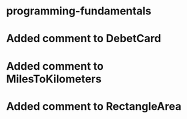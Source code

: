 # programming-fundamentals
# Added comment to DebetCard
# Added comment to MilesToKilometers
# Added comment to RectangleArea